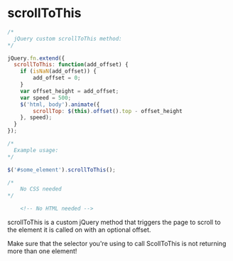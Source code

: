 # scrollToThis

```javascript
/*
  jQuery custom scrollToThis method:
*/

jQuery.fn.extend({
  scrollToThis: function(add_offset) {
    if (isNaN(add_offset)) {
        add_offset = 0;
    }
    var offset_height = add_offset;
    var speed = 500;
    $('html, body').animate({
        scrollTop: $(this).offset().top - offset_height
    }, speed);
  }
});

/*
  Example usage:
*/

$('#some_element').scrollToThis();
```

```css
/*
    No CSS needed
*/
```

```html
    <!-- No HTML needed -->
```

scrollToThis is a custom jQuery method that triggers the page to scroll to the element it is called on with an optional offset.

<aside class="warning">Make sure that the selector you're using to call ScollToThis is not returning more than one element!</aside>


